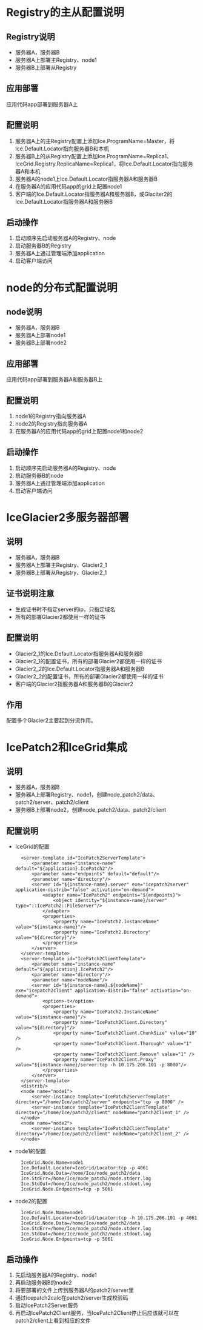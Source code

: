 # Registry的主从配置说明
## Registry说明
* 服务器A，服务器B
* 服务器A上部署主Registry、node1
* 服务器B上部署从Registry

## 应用部署
应用代码app部署到服务器A上

## 配置说明
1. 服务器A上的主Registry配置上添加Ice.ProgramName=Master，将Ice.Default.Locator指向服务器B和本机
2. 服务器B上的从Registry配置上添加Ice.ProgramName=Replica1、IceGrid.Registry.ReplicaName=Replica1，将Ice.Default.Locator指向服务器A和本机
3. 服务器A的node1上Ice.Default.Locator指服务器A和服务器B
4. 在服务器A的应用代码app的grid上配置node1
5. 客户端的Ice.Default.Locator指服务器A和服务器B，或Glaciter2的Ice.Default.Locator指服务器A和服务器B

## 启动操作
1. 启动顺序先启动服务器A的Registry、node
2. 启动服务器B的Registry
3. 服务器A上通过管理端添加application
4. 启动客户端访问


# node的分布式配置说明
## node说明
* 服务器A，服务器B
* 服务器A上部署node1
* 服务器B上部署node2

## 应用部署
应用代码app部署到服务器A和服务器B上

## 配置说明
1. node1的Registry指向服务器A
2. node2的Registry指向服务器A
3. 在服务器A的应用代码app的grid上配置node1和node2

## 启动操作
1. 启动顺序先启动服务器A的Registry、node
2. 启动服务器B的node
3. 服务器A上通过管理端添加application
4. 启动客户端访问


# IceGlacier2多服务器部署
## 说明
* 服务器A，服务器B
* 服务器A上部署主Registry、Glacier2_1
* 服务器B上部署从Registry、Glacier2_1

## 证书说明注意
* 生成证书时不指定server的ip，只指定域名
* 所有的部署Glacier2都使用一样的证书

## 配置说明
* Glacier2_1的Ice.Default.Locator指服务器A和服务器B
* Glacier2_1的配置证书，所有的部署Glacier2都使用一样的证书
* Glacier2_2的Ice.Default.Locator指服务器A和服务器B
* Glacier2_2的配置证书，所有的部署Glacier2都使用一样的证书
* 客户端的Glacier2指服务器A和服务器B的Glacier2

## 作用
配置多个Glacier2主要起到分流作用。


# IcePatch2和IceGrid集成
## 说明
* 服务器A，服务器B
* 服务器A上部署Registry、node1，创建node_patch2/data、patch2/server、patch2/client
* 服务器B上部署node2，创建node_patch2/data、patch2/client

## 配置说明
* IceGrid的配置

		<server-template id="IcePatch2ServerTemplate">
			<parameter name="instance-name" default="${application}.IcePatch2"/>
			<parameter name="endpoints" default="default"/>
			<parameter name="directory"/>
			<server id="${instance-name}.server" exe="icepatch2server" application-distrib="false" activation="on-demand">
				<adapter name="IcePatch2" endpoints="${endpoints}">
					<object identity="${instance-name}/server" type="::IcePatch2::FileServer"/>
				</adapter>
				<properties>
					<property name="IcePatch2.InstanceName" value="${instance-name}"/>
					<property name="IcePatch2.Directory" value="${directory}"/>
				</properties>
			</server>
		</server-template>
		<server-template id="IcePatch2ClientTemplate">
			<parameter name="instance-name" default="${application}.IcePatch2"/>
			<parameter name="directory"/>
			<parameter name="nodeName"/>
			<server id="${instance-name}.${nodeName}" exe="icepatch2client" application-distrib="false" activation="on-demand">
				<option>-t</option>
				<properties>
					<property name="IcePatch2.InstanceName" value="${instance-name}"/>
					<property name="IcePatch2Client.Directory" value="${directory}"/>
					<property name="IcePatch2Client.ChunkSize" value="10" />
					<property name="IcePatch2Client.Thorough" value="1" />
					<property name="IcePatch2Client.Remove" value="1" />          
					<property name="IcePatch2Client.Proxy" value="${instance-name}/server:tcp -h 10.175.206.101 -p 8000"/>
				</properties>
			</server>
		</server-template>
		<distrib/>
		<node name="node1">
			<server-instance template="IcePatch2ServerTemplate" directory="/home/Ice/patch2/server" endpoints="tcp -p 8000" />
			<server-instance template="IcePatch2ClientTemplate" directory="/home/Ice/patch2/client" nodeName="patch2Client_1" />
		</node>
		<node name="node2">
			<server-instance template="IcePatch2ClientTemplate" directory="/home/Ice/patch2/client" nodeName="patch2Client_2" />
		</node>

* node1的配置

		IceGrid.Node.Name=node1
		Ice.Default.Locator=IceGrid/Locator:tcp -p 4061
		IceGrid.Node.Data=/home/Ice/node_patch2/data
		Ice.StdErr=/home/Ice/node_patch2/node.stderr.log
		Ice.StdOut=/home/Ice/node_patch2/node.stdout.log
		IceGrid.Node.Endpoints=tcp -p 5061

* node2的配置

		IceGrid.Node.Name=node1
		Ice.Default.Locator=IceGrid/Locator:tcp -h 10.175.206.101 -p 4061
		IceGrid.Node.Data=/home/Ice/node_patch2/data
		Ice.StdErr=/home/Ice/node_patch2/node.stderr.log
		Ice.StdOut=/home/Ice/node_patch2/node.stdout.log
		IceGrid.Node.Endpoints=tcp -p 5061

## 启动操作
1. 先启动服务器A的Registry、node1
2. 再启动服务器B的node2
3. 将要部署的文件上传到服务器A的patch2/server里
4. 通过icepatch2calc在patch2/server生成校验码
5. 启动IcePatch2Server服务
6. 再启动IcePatch2Client服务，当IcePatch2Client停止后应该就可以在patch2/client上看到相应的文件